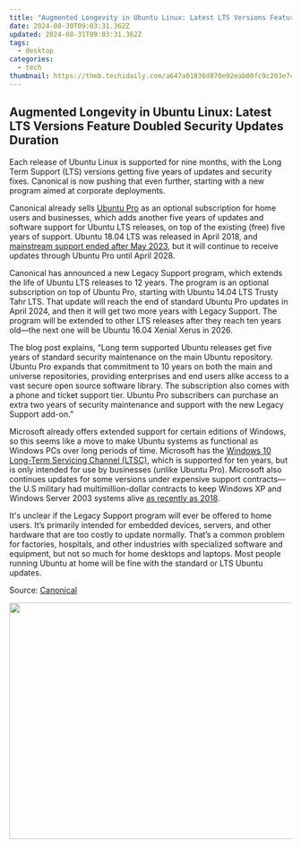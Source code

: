 ```yaml
---
title: "Augmented Longevity in Ubuntu Linux: Latest LTS Versions Feature Doubled Security Updates Duration"
date: 2024-08-30T09:03:31.362Z
updated: 2024-08-31T09:03:31.362Z
tags:
  - desktop
categories:
  - tech
thumbnail: https://thmb.techidaily.com/a647a01836d870e92eab00fc9c203e743d8484c30baa597eff3dacfd40b2b888.jpg
---
```


## Augmented Longevity in Ubuntu Linux: Latest LTS Versions Feature Doubled Security Updates Duration

Each release of Ubuntu Linux is supported for nine months, with the Long Term Support (LTS) versions getting five years of updates and security fixes. Canonical is now pushing that even further, starting with a new program aimed at corporate deployments.

 Canonical already sells [Ubuntu Pro](https://desktop-recording.techidaily.com/in-2024-secure-your-video-conferences-recording-made-easy/) as an optional subscription for home users and businesses, which adds another five years of updates and software support for Ubuntu LTS releases, on top of the existing (free) five years of support. Ubuntu 18.04 LTS was released in April 2018, and [mainstream support ended after May 2023](https://digital-screen-recording.techidaily.com/updated-discovering-the-essence-of-excellent-screen-capture-with-recmeister-for-2024/), but it will continue to receive updates through Ubuntu Pro until April 2028.

 Canonical has announced a new Legacy Support program, which extends the life of Ubuntu LTS releases to 12 years. The program is an optional subscription on top of Ubuntu Pro, starting with Ubuntu 14.04 LTS Trusty Tahr LTS. That update will reach the end of standard Ubuntu Pro updates in April 2024, and then it will get two more years with Legacy Support. The program will be extended to other LTS releases after they reach ten years old—the next one will be Ubuntu 16.04 Xenial Xerus in 2026.

 The blog post explains, “Long term supported Ubuntu releases get five years of standard security maintenance on the main Ubuntu repository. Ubuntu Pro expands that commitment to 10 years on both the main and universe repositories, providing enterprises and end users alike access to a vast secure open source software library. The subscription also comes with a phone and ticket support tier. Ubuntu Pro subscribers can purchase an extra two years of security maintenance and support with the new Legacy Support add-on.”

 Microsoft already offers extended support for certain editions of Windows, so this seems like a move to make Ubuntu systems as functional as Windows PCs over long periods of time. Microsoft has the [Windows 10 Long-Term Servicing Channel (LTSC)](https://techcommunity.microsoft.com/t5/windows-it-pro-blog/ltsc-what-is-it-and-when-should-it-be-used/ba-p/293181), which is supported for ten years, but is only intended for use by businesses (unlike Ubuntu Pro). Microsoft also continues updates for some versions under expensive support contracts—the U.S military had multimillion-dollar contracts to keep Windows XP and Windows Server 2003 systems alive [as recently as 2018](https://slate.com/technology/2018/06/why-the-military-cant-quit-windows-xp.html).

 It's unclear if the Legacy Support program will ever be offered to home users. It’s primarily intended for embedded devices, servers, and other hardware that are too costly to update normally. That’s a common problem for factories, hospitals, and other industries with specialized software and equipment, but not so much for home desktops and laptops. Most people running Ubuntu at home will be fine with the standard or LTS Ubuntu updates.

 Source: [Canonical](https://ubuntu.com/blog/canonical-expands-long-term-support-to-12-years-starting-with-ubuntu-14-04-lts)

<ins class="adsbygoogle"
     style="display:block"
     data-ad-format="autorelaxed"
     data-ad-client="ca-pub-7571918770474297"
     data-ad-slot="1223367746"></ins>



<ins class="adsbygoogle"
     style="display:block"
     data-ad-client="ca-pub-7571918770474297"
     data-ad-slot="8358498916"
     data-ad-format="auto"
     data-full-width-responsive="true"></ins>



<!-- affiliate ads begin -->
<a href="https://parisrhonecom.sjv.io/c/5597632/1896607/21553" target="_top" id="1896607"><img src="//a.impactradius-go.com/display-ad/21553-1896607" border="0" alt="" width="750" height="422"/></a><img height="0" width="0" src="https://imp.pxf.io/i/5597632/1896607/21553" style="position:absolute;visibility:hidden;" border="0" />
<!-- affiliate ads end -->